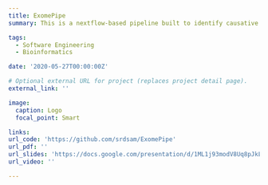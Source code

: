 ```yaml
---
title: ExomePipe
summary: This is a nextflow-based pipeline built to identify causative variants in subjects disease phenotype, based on their exome and phenotype.

tags:
  - Software Engineering
  - Bioinformatics

date: '2020-05-27T00:00:00Z'

# Optional external URL for project (replaces project detail page).
external_link: ''

image:
  caption: Logo
  focal_point: Smart

links:
url_code: 'https://github.com/srdsam/ExomePipe'
url_pdf: ''
url_slides: 'https://docs.google.com/presentation/d/1ML1j93modV8Uq8pJkL3qMDKUs65XJaqk/edit?usp=sharing&ouid=107250515784520581427&rtpof=true&sd=true'
url_video: ''

---
```

